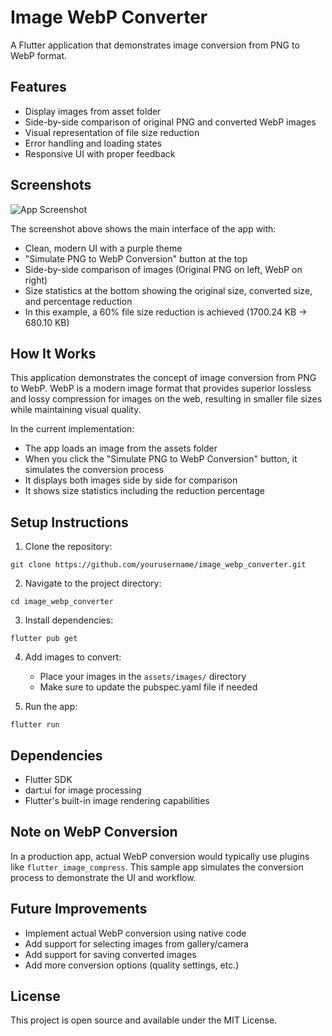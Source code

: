 # Image WebP Converter

A Flutter application that demonstrates image conversion from PNG to WebP format.

## Features

- Display images from asset folder
- Side-by-side comparison of original PNG and converted WebP images
- Visual representation of file size reduction
- Error handling and loading states
- Responsive UI with proper feedback

## Screenshots

![App Screenshot](https://github.com/yourusername/image_webp_converter/raw/main/screenshots/screenshot_1.png)

The screenshot above shows the main interface of the app with:
- Clean, modern UI with a purple theme
- "Simulate PNG to WebP Conversion" button at the top
- Side-by-side comparison of images (Original PNG on left, WebP on right)
- Size statistics at the bottom showing the original size, converted size, and percentage reduction
- In this example, a 60% file size reduction is achieved (1700.24 KB → 680.10 KB)

## How It Works

This application demonstrates the concept of image conversion from PNG to WebP. WebP is a modern image format that provides superior lossless and lossy compression for images on the web, resulting in smaller file sizes while maintaining visual quality.

In the current implementation:
- The app loads an image from the assets folder
- When you click the "Simulate PNG to WebP Conversion" button, it simulates the conversion process
- It displays both images side by side for comparison
- It shows size statistics including the reduction percentage

## Setup Instructions

1. Clone the repository:
```
git clone https://github.com/yourusername/image_webp_converter.git
```

2. Navigate to the project directory:
```
cd image_webp_converter
```

3. Install dependencies:
```
flutter pub get
```

4. Add images to convert:
   - Place your images in the `assets/images/` directory
   - Make sure to update the pubspec.yaml file if needed

5. Run the app:
```
flutter run
```

## Dependencies

- Flutter SDK
- dart:ui for image processing
- Flutter's built-in image rendering capabilities

## Note on WebP Conversion

In a production app, actual WebP conversion would typically use plugins like `flutter_image_compress`. This sample app simulates the conversion process to demonstrate the UI and workflow.

## Future Improvements

- Implement actual WebP conversion using native code
- Add support for selecting images from gallery/camera
- Add support for saving converted images
- Add more conversion options (quality settings, etc.)

## License

This project is open source and available under the MIT License.
